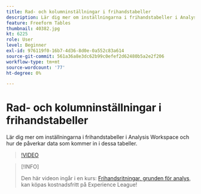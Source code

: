 ```yaml
---
title: Rad- och kolumninställningar i frihandstabeller
description: Lär dig mer om inställningarna i frihandstabeller i Analysis Workspace och hur de påverkar data som kommer in i dessa tabeller.
feature: Freeform Tables
thumbnail: 40382.jpg
kt: 6225
role: User
level: Beginner
exl-id: 976119f0-16b7-4d36-8d0e-0a552c83a614
source-git-commit: 561a36a8e3dc62b99c0efef2d62480b5a2e2f206
workflow-type: tm+mt
source-wordcount: '77'
ht-degree: 0%

---
```


# Rad- och kolumninställningar i frihandstabeller

Lär dig mer om inställningarna i frihandstabeller i Analysis Workspace och hur de påverkar data som kommer in i dessa tabeller.

>[!VIDEO](https://video.tv.adobe.com/v/40382/?quality=12&learn=on)

>[!INFO]
>
> Den här videon ingår i en kurs: [Frihandsritningar, grunden för analys](https://experienceleague.adobe.com/?recommended=Analytics-U-1-2020.3), kan köpas kostnadsfritt på Experience League!
